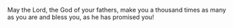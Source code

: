 May the Lord, the God of your fathers, make you a thousand times as many as you are and bless you, as he has promised you!
